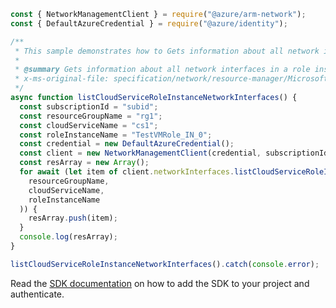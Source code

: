 ```javascript
const { NetworkManagementClient } = require("@azure/arm-network");
const { DefaultAzureCredential } = require("@azure/identity");

/**
 * This sample demonstrates how to Gets information about all network interfaces in a role instance in a cloud service.
 *
 * @summary Gets information about all network interfaces in a role instance in a cloud service.
 * x-ms-original-file: specification/network/resource-manager/Microsoft.Network/stable/2021-05-01/examples/CloudServiceRoleInstanceNetworkInterfaceList.json
 */
async function listCloudServiceRoleInstanceNetworkInterfaces() {
  const subscriptionId = "subid";
  const resourceGroupName = "rg1";
  const cloudServiceName = "cs1";
  const roleInstanceName = "TestVMRole_IN_0";
  const credential = new DefaultAzureCredential();
  const client = new NetworkManagementClient(credential, subscriptionId);
  const resArray = new Array();
  for await (let item of client.networkInterfaces.listCloudServiceRoleInstanceNetworkInterfaces(
    resourceGroupName,
    cloudServiceName,
    roleInstanceName
  )) {
    resArray.push(item);
  }
  console.log(resArray);
}

listCloudServiceRoleInstanceNetworkInterfaces().catch(console.error);
```

Read the [SDK documentation](https://github.com/Azure/azure-sdk-for-js/blob/%40azure%2Farm-network_27.0.0/sdk/network/arm-network/README.md) on how to add the SDK to your project and authenticate.
